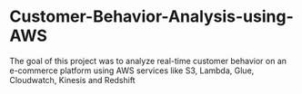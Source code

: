 # Customer-Behavior-Analysis-using-AWS
The goal of this project was to analyze real-time customer behavior on an e-commerce platform using AWS services like S3, Lambda, Glue, Cloudwatch, Kinesis and Redshift
